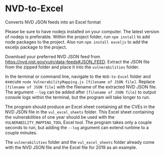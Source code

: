 # NVD-to-Excel
Converts NVD JSON feeds into an Excel format

Please be sure to have nodejs installed on your computer. The latest version of nodejs is preferable.
Within the project folder, run `npm install` to add node packages to the project.
Also run `npm install exceljs` to add the exceljs package to the project.

Download your preferred NVD JSON feed from https://nvd.nist.gov/vuln/data-feeds#JSON_FEED. Extract the JSON file from the zipped folder and place it into the `vulnerabilities` folder.

In the terminal or command line, navigate to the `NVD-to-Excel` folder and execute `node VulnerabilityMapping.js [filename of JSON file]`. Replace `[filename of JSON file]` with the filename of the extracted NVD JSON file. The argument `--log` can be added after `[filename of JSON file]` to output console logs within the terminal, but the program will take longer to run.

The program should produce an Excel sheet containing all the CVEs in the NVD JSON file in the `vul_excel_sheets` folder. This Excel sheet containing the vulnerabilities of one year should be used with the `VULNERABILITY_MAPPING_TOOL` Excel tool. The program takes only a couple seconds to run, but adding the `--log` argument can extend runtime to a couple minutes.

The `vulnerabilities` folder and the `vul_excel_sheets` folder already come with the NVD JSON file and the Excel file for 2019 as an example.